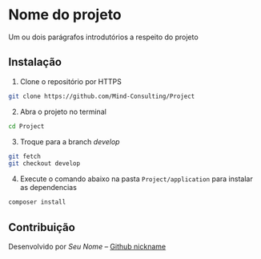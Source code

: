 # Nome do projeto

Um ou dois parágrafos introdutórios a respeito do projeto

## Instalação

1. Clone o repositório por HTTPS

```sh
git clone https://github.com/Mind-Consulting/Project
```

2. Abra o projeto no terminal

```sh
cd Project
```

3. Troque para a branch *develop*

```sh
git fetch
git checkout develop
```

4. Execute o comando abaixo na pasta `Project/application` para instalar as dependencias

```sh
composer install
```

## Contribuição

Desenvolvido por *Seu Nome* – [Github nickname](https://github.com/nickname/)
